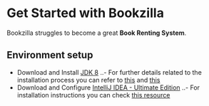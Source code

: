 # Get Started with Bookzilla

Bookzilla struggles to become a great **Book Renting System**.

## Environment setup

- Download and Install [JDK 8](http://www.oracle.com/technetwork/java/javase/downloads/jdk8-downloads-2133151.html)
  ..- For further details related to the installation process you can refer to [this](https://docs.oracle.com/javase/8/docs/technotes/guides/install/linux_jdk.html) and [this](http://stackoverflow.com/questions/9612941/how-to-set-java-environment-path-in-ubuntu)
- Download and Configure [IntelliJ IDEA - Ultimate Edition](https://www.jetbrains.com/idea/?fromMenu#chooseYourEdition)
  ..- For installation instructions you can check [this resource](https://www.jetbrains.com/help/idea/2016.2/installing-and-launching.html)


